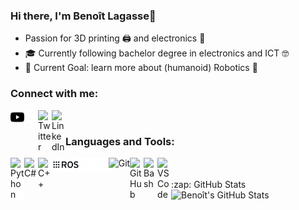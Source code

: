 ### Hi there, I'm Benoît Lagasse👋
- Passion for 3D printing 🖨️ and electronics 🔌
- 🎓 Currently following bachelor degree in electronics and ICT 🤓
- 🥅 Current Goal: learn more about (humanoid) Robotics 🤖

### Connect with me:
[<img align="left" alt="YouTube" width="22px" src="/icons/youtube.png" />][youtube]
[<img align="left" alt="YouTube" width="22px" src="/icons/youtube_w.png" />][youtube]
[<img align="left" alt="Twitter" width="22px" src="https://cdn.jsdelivr.net/npm/simple-icons@v3/icons/twitter.svg" />][twitter]
[<img align="left" alt="LinkedIn" width="22px" src="https://cdn.jsdelivr.net/npm/simple-icons@v3/icons/linkedin.svg" />][linkedin]

<br />

### Languages and Tools:

<img align="left" style="background-color:white" alt="Python"  width="22px"  src="https://cdn.jsdelivr.net/npm/simple-icons@3.13.0/icons/python.svg" />
<img align="left" alt="C#"      width="22px"  src="https://cdn.jsdelivr.net/npm/simple-icons@3.13.0/icons/csharp.svg" />
<img align="left" alt="C++"     width="22px"  src="https://cdn.jsdelivr.net/npm/simple-icons@3.13.0/icons/cplusplus.svg" />
<img align="left" alt="ROS"     height="22px" src="/icons/ros.png" />
<img align="left" alt="ROS"     height="22px" src="/icons/ros_w.png" />
<img align="left" alt="Git"     height="22px" src="https://cdn.jsdelivr.net/npm/simple-icons@3.13.0/icons/git.svg" />
<img align="left" alt="GitHub"  width="22px"  src="https://cdn.jsdelivr.net/npm/simple-icons@3.13.0/icons/github.svg" />
<img align="left" alt="Bash"    width="22px"  src="https://cdn.jsdelivr.net/npm/simple-icons@3.13.0/icons/gnubash.svg" />
<img align="left" alt="VS Code" width="22px"  src="https://cdn.jsdelivr.net/npm/simple-icons@3.13.0/icons/visualstudiocode.svg" />


<br />

<br />
  <summary>:zap: GitHub Stats</summary>
  <img align="left" alt="Benoît's GitHub Stats" src="https://github-readme-stats.benoit-ldl.vercel.app/api?username=Benoit-LdL&theme=radical&show_icons=true&hide_border=true" />
<br />

[twitter]: https://twitter.com/Benoit_Lagasse
[youtube]: https://www.youtube.com/channel/UCuAWMRR3BdT-krnY0wwdvYg
[linkedin]: https://www.linkedin.com/in/benoit-ldl
